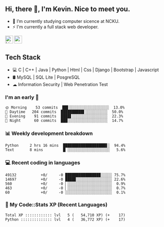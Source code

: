 ## Hi, there 👋, I'm Kevin. Nice to meet you.

- 🌱 I’m currently studying computer sicence at NCKU.
- ⚡ I'm currently a full stack web developer.

<a href="https://www.linkedin.com/in/kevin12686/"><img alt="LinkedIn" src="https://img.shields.io/badge/linkedin%20-%230077B5.svg?&style=for-the-badge&logo=linkedin&logoColor=white" height=25></a>
<a href="https://www.instagram.com/kevin12686/"><img src="https://img.shields.io/badge/instagram-3f729b?&style=for-the-badge&logo=instagram&logoColor=white" height=25></a>

## Tech Stack

* 💻 C | C++ | Java | Python | Html | Css | Django | Bootstrap | Javascript
* 🛢️ MySQL | SQL Lite | PosgreSQL
* ☁ Information Security | Web Penetration Test

### I'm an early 🐤

<!-- early_bird start -->

```text
🌞 Morning    53 commits  ██▋░░░░░░░░░░░░░░░░░░  13.0%
🌆 Daytime   204 commits  ██████████▌░░░░░░░░░░  50.0%
🌃 Evening    91 commits  ████▋░░░░░░░░░░░░░░░░  22.3%
🌙 Night      60 commits  ███░░░░░░░░░░░░░░░░░░  14.7%
```

<!-- early_bird end -->

### 📊 Weekly development breakdown

<!-- code_time start -->

```text
Python     2 hrs 16 mins  ███████████████████▊░  94.4%
Text       8 mins         █▏░░░░░░░░░░░░░░░░░░░   5.6%
```

<!-- code_time end -->

### 💻 Recent coding in languages

<!-- code_diff start -->

```text
49132           +0/     -0 ███████████████▉░░░░░ 75.7%
14697           +0/     -0 ████▊░░░░░░░░░░░░░░░░ 22.6%
560             +0/     -0 ▏░░░░░░░░░░░░░░░░░░░░  0.9%
463             +0/     -0 ▏░░░░░░░░░░░░░░░░░░░░  0.7%
60              +0/     -0 ░░░░░░░░░░░░░░░░░░░░░  0.1%
```

<!-- code_diff end -->

### 🧰 My Code::Stats XP (Recent Languages)

<!-- codestats start -->

```text
Total XP :::::::::::: lvl   5 (   54,710 XP) (+    17)
Python :::::::::::::: lvl   4 (   36,772 XP) (+    17)
```

<!-- codestats end -->
